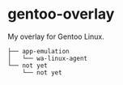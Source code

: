 # gentoo-overlay
My overlay for Gentoo Linux.


```
├── app-emulation
│   └── wa-linux-agent
└── not yet
    └── not yet
```
